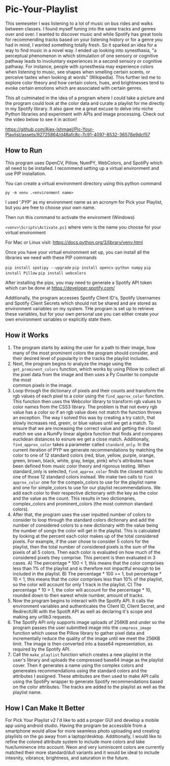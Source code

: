 # Pic-Your-Playlist
This semeseter I was listening to a lot of music on bus rides and walks between classes. I found myself tuning into the same tracks and genres over and over. I wanted to discover music and while Spotify has great tools for recommending tracks based on your listening history or for a genre you had in mind, I wanted something totally fresh. So it sparked an idea for a way to find music in a novel way. I ended up looking into synesthasia, "a perceptual phenomenon in which stimulation of one sensory or cognitive pathway leads to involuntary experiences in a second sensory or cognitive pathway. For instance, people with synesthesia may experience colors when listening to music, see shapes when smelling certain scents, or perceive tastes when looking at words" (Wikipedia). This further led me to explore color theory and how certain colors, hues, and brightnesses tend to evoke certain emotions which are associated with certain genres.

This all culminated in the idea of a program where I could take a picture and the program could look at the color data and curate a playlist for me directly in my Spotify library. It also gave me a great excuse to delve into niche Python libraries and experiment with APIs and image processing. Check out the video below to see it in action!



https://github.com/Alex-Ishmael/Pic-Your-Playlist/assets/92725864/d48afc8c-7c91-4097-8532-36578e9dcf57



## How to Run

This program uses OpenCV, Pillow, NumPY, WebColors, and SpotiPy which all need to be installed. I recommend setting up a virtual environment and use PIP installation.

You can create a virtual environment directory using this python command 

`py -m venv .<environment name>`

I used '.PYP' as my environment name as an acronym for Pick your Playlist, but you are free to choose your own name.

Then run this command to activate the enviroment (Windows)

`<venv>\Scripts\Activate.ps1` where venv is the name you choose for your virtual environment

For Mac or Linux visit: https://docs.python.org/3/library/venv.html

Once you have your virtual environment set up, you can install all the libraries we need with these PIP commands

`pip install spotipy --upgrade`
`pip install opencv-python numpy`
`pip install Pillow`
`pip install webcolors`

After installing the pips, you may need to generate a Spotify API token which can be done at https://developer.spotify.com/ 

Additionally, the program accesses Spotify Client ID's, Spotify Usernames and Spotify Client Secrets which should not be shared and are stored as environment variables on my system. THe program is set up to retrieve these variables, but for your own personal use you can either create your own environment variables or explicitly state them.


## How it Works

1) The program starts by asking the user for a path to their image, how many of the most prominent colors the program should consider, and their desired level of popularity in the tracks the playlist includes.
2) Next, the program begins to analyze the image using the `get_prominent_colors` function, which works by using Pillow to collect all the pixel data from the image and then uses a Py Counter to compute the most  
   common pixels in the image.
3) Loop through the dictionary of pixels and their counts and transform the rgb values of each pixel to a color using the `find_approx_color` function. This function then uses the Webcolor library to transform       rgb values to color names from the CSS3 library. The problem is that not every rgb value has a color so if an rgb value does not match the function throws an exception. The way I solved this was by creating a     try catch, that slowly increases red, green, or blue values until we get a match. To ensure that we are increasing the correct value and getting the closest match we use a NumPy linear algebra function that       finds and compares euclidean distances to esnure we get a close match. Additionally, `find_approx_color` takes a parameter called `standard_only`. In the current iteration of PYP we generate recommendations by    matching the color to one of 12 standard colors {red, blue, yellow, purple, orange, green, brown, black, white, gray, beige, pink} who's attributes have been defined from music color theory and rigorous 
   testing. When standard_only is selected, `find_approx_color` finds the closest match to one of those 12 standard colors instead. We make two calls to `find approx_color` one for the compelx_colors to use for      the playlist name and one for simple_colors to use for our playlist recommendations. We add each color to their respective dictionary with the key as the color and the value as the count. This results in two 
   dictionaries, complex_colors and prominent_colors (the most common standard colors).
4) After that, the program uses the user inputted number of colors to consider to loop through the standard colors dictionary and add the number of considered colors to a new dictionary with the value being the      number of songs the color will get in the playlist. This is calculated by looking at the percent each color makes up of the total considered pixels. For example, if the user chose to consider 5 colors for the 
   playlist, then the total number of considered pixels is the sum of the pixels of all 5 colors. Then each color is evaluated on how much of the considered pixels they comprise. This percent is then evaluated in    3 cases.
   A) The percentage * 100 < 1, this means that the color comprises less than 1% of the playlist and is therefore not impactful enough to be included in the playlist.
   B) The percentage * 100 >= 1, but percentage * 10 < 1, this means that the color comprises less than 10% of the playlist, so the color will account for only 1 track in the playlist.
   C) The percentage * 10 > 1, the color will account for the percentage * 10, rounded down to then earest whole number, amount of tracks.
5) Now the program begins to interact with the Spotify API. It calls the environment variables and authenticates the Client ID, Client Secret, and RedirectURI with the Spotift API as well as declaring it's scope 
   and making any urllib3 requests.
6) The Spotify API only supports image uploads of 256KB and under so the program passes the user submitted image into the `compress_image` function which usese the Pillow library to gather pixel data and    
   incrementally reduce the quality of the image until we meet the 256KB limit. The image is then converted into a base64 representation, as required by the Spotify API.
7) Call the `make_playlist` function which creates a new playlist in the user's library and uploads the compressed base64 image as the playlist cover. Then it generates a name using the complex colors and       
   genereates recommendations using the standard colors and the attributes I assigned. These attributes are then used to make API calls using the SpotiPy wrapper to generate Spotify recommendations based on the      color attributes. The tracks are added to the playlist as well as the playlist name.

## How I Can Make It Better

For Pick Your Playlist v2 I'd like to add a proper GUI and develop a mobile app using android studio. Having the program be accessible from a smartphone would allow for more seamless photo uploading and creating playlists on the go away from a laptop/desktop. Additionally, I would like to refine the colored attribute system to include more colors and take hue/luminence into account. Neon and very luminiscent colors are currently matched their more standard/dull variants and it would be ideal to include intesnity, vibrance, brightness, and saturation in the future.
